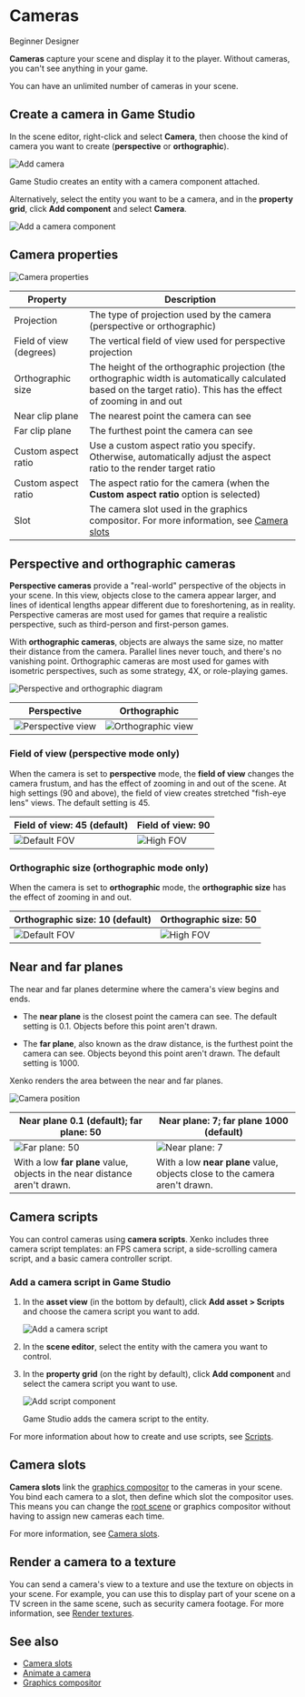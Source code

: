# Cameras

<span class="label label-doc-level">Beginner</span>
<span class="label label-doc-audience">Designer</span>

**Cameras** capture your scene and display it to the player. Without cameras, you can't see anything in your game. 

You can have an unlimited number of cameras in your scene.

## Create a camera in Game Studio

In the scene editor, right-click and select **Camera**, then choose the kind of camera you want to create (**perspective** or **orthographic**).

![Add camera](media/add-camera.png)

Game Studio creates an entity with a camera component attached.

Alternatively, select the entity you want to be a camera, and in the **property grid**, click **Add component** and select **Camera**.

![Add a camera component](media/add-camera-component.png)

## Camera properties

![Camera properties](media/camera-properties.png)

| Property            | Description                                       
|---------------------|--------------------------------------------------
| Projection          | The type of projection used by the camera (perspective or orthographic)
| Field of view (degrees)      | The vertical field of view used for perspective projection
| Orthographic size   | The height of the orthographic projection (the orthographic width is automatically calculated based on the target ratio). This has the effect of zooming in and out
| Near clip plane     | The nearest point the camera can see
| Far clip plane      | The furthest point the camera can see
| Custom aspect ratio | Use a custom aspect ratio you specify.  Otherwise, automatically adjust the aspect ratio to the render target ratio
| Custom aspect ratio | The aspect ratio for the camera (when the **Custom aspect ratio** option is selected)
| Slot                | The camera slot used in the graphics compositor. For more information, see [Camera slots](camera-slots.md)

## Perspective and orthographic cameras

**Perspective cameras** provide a "real-world" perspective of the objects in your scene. In this view, objects close to the camera appear larger, and lines of identical lengths appear different due to foreshortening, as in reality. Perspective cameras are most used for games that require a realistic perspective, such as third-person and first-person games.

With **orthographic cameras**, objects are always the same size, no matter their distance from the camera. Parallel lines never touch, and there's no vanishing point. Orthographic cameras are most used for games with isometric perspectives, such as some strategy, 4X, or role-playing games.

![Perspective and orthographic diagram](../../game-studio/media/perspective-orthographic-diagram.png)

| Perspective  | Orthographic
|--------------|------------
| ![Perspective view](media/perspective-screenshot.png)| ![Orthographic view](media/orthographic-screenshot.png)

### Field of view (perspective mode only)

When the camera is set to **perspective** mode, the **field of view** changes the camera frustum, and has the effect of zooming in and out of the scene. At high settings (90 and above), the field of view creates stretched "fish-eye lens" views. The default setting is 45.

| Field of view: 45 (default) | Field of view: 90
|-----------------------------|------------------
| ![Default FOV](media/perspective-screenshot.png)| ![High FOV](media/90-degree-fov.png)

### Orthographic size (orthographic mode only)

When the camera is set to **orthographic** mode, the **orthographic size** has the effect of zooming in and out.

| Orthographic size: 10 (default) | Orthographic size: 50
|-----------------------------|------------------
| ![Default FOV](media/orthographic-size-10.png)| ![High FOV](media/orthographic-size-50.png)

## Near and far planes

The near and far planes determine where the camera's view begins and ends.

* The **near plane** is the closest point the camera can see. The default setting is 0.1. Objects before this point aren't drawn.

* The **far plane**, also known as the draw distance, is the furthest point the camera can see. Objects beyond this point aren't drawn. The default setting is 1000.

Xenko renders the area between the near and far planes.

![Camera position](../../get-started/media/camera-position.png)

| Near plane 0.1 (default); far plane: 50  | Near plane: 7; far plane 1000 (default)
|--------------------|------------------
| ![Far plane: 50](media/far-clip-50.png) | ![Near plane: 7](media/near-clip-7.png)
| With a low **far plane** value, objects in the near distance aren't drawn. | With a low **near plane** value, objects close to the camera aren't drawn.

## Camera scripts

You can control cameras using **camera scripts**. Xenko includes three camera script templates: an FPS camera script, a side-scrolling camera script, and a basic camera controller script.

### Add a camera script in Game Studio

1. In the **asset view** (in the bottom by default), click **Add asset > Scripts** and choose the camera script you want to add.

    ![Add a camera script](media/add-camera-script.png)

2. In the **scene editor**, select the entity with the camera you want to control.

3. In the **property grid** (on the right by default), click **Add component** and select the camera script you want to use.

    ![Add script component](media/add-camera-script-component.png)

    Game Studio adds the camera script to the entity.

For more information about how to create and use scripts, see [Scripts](../../scripts/index.md).

## Camera slots

**Camera slots** link the [graphics compositor](index.md) to the cameras in your scene. You bind each camera to a slot, then define which slot the compositor uses. This means you can change the [root scene](../../game-studio/manage-scenes.md) or graphics compositor without having to assign new cameras each time.

For more information, see [Camera slots](camera-slots.md).

## Render a camera to a texture

You can send a camera's view to a texture and use the texture on objects in your scene. For example, you can use this to display part of your scene on a TV screen in the same scene, such as security camera footage. For more information, see [Render textures](../graphics-compositor/render-textures.md).

## See also

* [Camera slots](camera-slots.md)
* [Animate a camera](animate-a-camera-with-a-model-file.md)
* [Graphics compositor](../graphics-compositor/index.md)